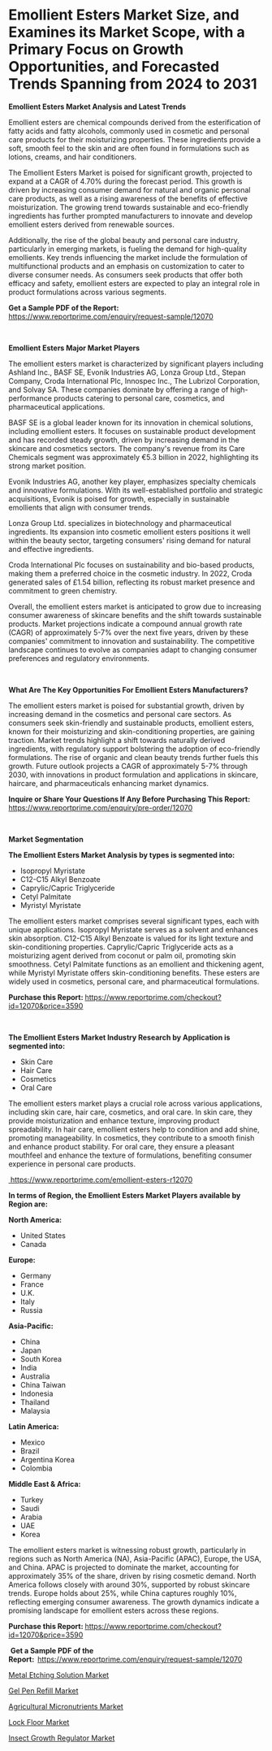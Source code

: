 <p><h1>Emollient Esters Market Size, and Examines its Market Scope, with a Primary Focus on Growth Opportunities, and Forecasted Trends Spanning from 2024 to 2031</h1></p><p><strong>Emollient Esters Market Analysis and Latest Trends</strong></p>
<p><p>Emollient esters are chemical compounds derived from the esterification of fatty acids and fatty alcohols, commonly used in cosmetic and personal care products for their moisturizing properties. These ingredients provide a soft, smooth feel to the skin and are often found in formulations such as lotions, creams, and hair conditioners.</p><p>The Emollient Esters Market is poised for significant growth, projected to expand at a CAGR of 4.70% during the forecast period. This growth is driven by increasing consumer demand for natural and organic personal care products, as well as a rising awareness of the benefits of effective moisturization. The growing trend towards sustainable and eco-friendly ingredients has further prompted manufacturers to innovate and develop emollient esters derived from renewable sources.</p><p>Additionally, the rise of the global beauty and personal care industry, particularly in emerging markets, is fueling the demand for high-quality emollients. Key trends influencing the market include the formulation of multifunctional products and an emphasis on customization to cater to diverse consumer needs. As consumers seek products that offer both efficacy and safety, emollient esters are expected to play an integral role in product formulations across various segments.</p></p>
<p><strong>Get a Sample PDF of the Report:&nbsp;</strong> <a href="https://www.reportprime.com/enquiry/request-sample/12070?utm_campaign=1110&utm_medium=2&utm_source=Github&utm_content=ia&utm_term=24122024&utm_id=emollient-esters">https://www.reportprime.com/enquiry/request-sample/12070</a></p>
<p>&nbsp;</p>
<p><strong>Emollient Esters Major Market Players</strong></p>
<p><p>The emollient esters market is characterized by significant players including Ashland Inc., BASF SE, Evonik Industries AG, Lonza Group Ltd., Stepan Company, Croda International Plc, Innospec Inc., The Lubrizol Corporation, and Solvay SA. These companies dominate by offering a range of high-performance products catering to personal care, cosmetics, and pharmaceutical applications.</p><p>BASF SE is a global leader known for its innovation in chemical solutions, including emollient esters. It focuses on sustainable product development and has recorded steady growth, driven by increasing demand in the skincare and cosmetics sectors. The company's revenue from its Care Chemicals segment was approximately €5.3 billion in 2022, highlighting its strong market position.</p><p>Evonik Industries AG, another key player, emphasizes specialty chemicals and innovative formulations. With its well-established portfolio and strategic acquisitions, Evonik is poised for growth, especially in sustainable emollients that align with consumer trends.</p><p>Lonza Group Ltd. specializes in biotechnology and pharmaceutical ingredients. Its expansion into cosmetic emollient esters positions it well within the beauty sector, targeting consumers' rising demand for natural and effective ingredients.</p><p>Croda International Plc focuses on sustainability and bio-based products, making them a preferred choice in the cosmetic industry. In 2022, Croda generated sales of £1.54 billion, reflecting its robust market presence and commitment to green chemistry.</p><p>Overall, the emollient esters market is anticipated to grow due to increasing consumer awareness of skincare benefits and the shift towards sustainable products. Market projections indicate a compound annual growth rate (CAGR) of approximately 5-7% over the next five years, driven by these companies' commitment to innovation and sustainability. The competitive landscape continues to evolve as companies adapt to changing consumer preferences and regulatory environments.</p></p>
<p>&nbsp;</p>
<p><strong>What Are The Key Opportunities For Emollient Esters Manufacturers?</strong></p>
<p><p>The emollient esters market is poised for substantial growth, driven by increasing demand in the cosmetics and personal care sectors. As consumers seek skin-friendly and sustainable products, emollient esters, known for their moisturizing and skin-conditioning properties, are gaining traction. Market trends highlight a shift towards naturally derived ingredients, with regulatory support bolstering the adoption of eco-friendly formulations. The rise of organic and clean beauty trends further fuels this growth. Future outlook projects a CAGR of approximately 5-7% through 2030, with innovations in product formulation and applications in skincare, haircare, and pharmaceuticals enhancing market dynamics.</p></p>
<p><strong>Inquire or Share Your Questions If Any Before Purchasing This Report:</strong> <a href="https://www.reportprime.com/enquiry/pre-order/12070?utm_campaign=1110&utm_medium=2&utm_source=Github&utm_content=ia&utm_term=24122024&utm_id=emollient-esters">https://www.reportprime.com/enquiry/pre-order/12070</a></p>
<p>&nbsp;</p>
<p><strong>Market Segmentation</strong></p>
<p><strong>The Emollient Esters Market Analysis by types is segmented into:</strong></p>
<p><ul><li>Isopropyl Myristate</li><li>C12-C15 Alkyl Benzoate</li><li>Caprylic/Capric Triglyceride</li><li>Cetyl Palmitate</li><li>Myristyl Myristate</li></ul></p>
<p><p>The emollient esters market comprises several significant types, each with unique applications. Isopropyl Myristate serves as a solvent and enhances skin absorption. C12-C15 Alkyl Benzoate is valued for its light texture and skin-conditioning properties. Caprylic/Capric Triglyceride acts as a moisturizing agent derived from coconut or palm oil, promoting skin smoothness. Cetyl Palmitate functions as an emollient and thickening agent, while Myristyl Myristate offers skin-conditioning benefits. These esters are widely used in cosmetics, personal care, and pharmaceutical formulations.</p></p>
<p><strong>Purchase this Report:&nbsp;</strong><a href="https://www.reportprime.com/checkout?id=12070&price=3590&utm_campaign=1110&utm_medium=2&utm_source=Github&utm_content=ia&utm_term=24122024&utm_id=emollient-esters">https://www.reportprime.com/checkout?id=12070&price=3590</a></p>
<p>&nbsp;</p>
<p><strong>The Emollient Esters Market Industry Research by Application is segmented into:</strong></p>
<p><ul><li>Skin Care</li><li>Hair Care</li><li>Cosmetics</li><li>Oral Care</li></ul></p>
<p><p>The emollient esters market plays a crucial role across various applications, including skin care, hair care, cosmetics, and oral care. In skin care, they provide moisturization and enhance texture, improving product spreadability. In hair care, emollient esters help to condition and add shine, promoting manageability. In cosmetics, they contribute to a smooth finish and enhance product stability. For oral care, they ensure a pleasant mouthfeel and enhance the texture of formulations, benefiting consumer experience in personal care products.</p></p>
<p><a href="https://www.reportprime.com/emollient-esters-r12070?utm_campaign=1110&utm_medium=2&utm_source=Github&utm_content=ia&utm_term=24122024&utm_id=emollient-esters">&nbsp;https://www.reportprime.com/emollient-esters-r12070</a></p>
<p><strong>In terms of Region, the Emollient Esters Market Players available by Region are:</strong></p>
<p>
    <p> <strong> North America: </strong>
        <ul>
            <li>United States</li>
            <li>Canada</li>
        </ul>
        </p> 
    <p> <strong> Europe: </strong>
        <ul>
            <li>Germany</li>
            <li>France</li>
            <li>U.K.</li>
            <li>Italy</li>
            <li>Russia</li>
        </ul>
        </p> 
    <p> <strong> Asia-Pacific: </strong>
        <ul>
            <li>China</li>
            <li>Japan</li>
            <li>South Korea</li>
            <li>India</li>
            <li>Australia</li>
            <li>China Taiwan</li>
            <li>Indonesia</li>
            <li>Thailand</li>
            <li>Malaysia</li>
        </ul>
        </p> 
    <p> <strong> Latin America: </strong>
        <ul>
            <li>Mexico</li>
            <li>Brazil</li>
            <li>Argentina Korea</li>
            <li>Colombia</li>
        </ul>
        </p> 
    <p> <strong> Middle East & Africa: </strong>
        <ul>
            <li>Turkey</li>
            <li>Saudi</li>
            <li>Arabia</li>
            <li>UAE</li>
            <li>Korea</li>
        </ul>
    </p>
    </p>
<p><p>The emollient esters market is witnessing robust growth, particularly in regions such as North America (NA), Asia-Pacific (APAC), Europe, the USA, and China. APAC is projected to dominate the market, accounting for approximately 35% of the share, driven by rising cosmetic demand. North America follows closely with around 30%, supported by robust skincare trends. Europe holds about 25%, while China captures roughly 10%, reflecting emerging consumer awareness. The growth dynamics indicate a promising landscape for emollient esters across these regions.</p></p>
<p><strong>Purchase this Report: </strong><a href="https://www.reportprime.com/checkout?id=12070&price=3590&utm_campaign=1110&utm_medium=2&utm_source=Github&utm_content=ia&utm_term=24122024&utm_id=emollient-esters">https://www.reportprime.com/checkout?id=12070&price=3590</a></p>
<p>&nbsp;<strong>Get a Sample PDF of the Report:&nbsp;&nbsp;</strong><a href="https://www.reportprime.com/enquiry/request-sample/12070?utm_campaign=1110&utm_medium=2&utm_source=Github&utm_content=ia&utm_term=24122024&utm_id=emollient-esters">https://www.reportprime.com/enquiry/request-sample/12070</a></p>
<p><strong></strong></p>
<p><p><a href="https://www.linkedin.com/pulse/metal-etching-solution-market-trend-analysis-suggests-significant-jjcjf?utm_campaign=1110&utm_medium=2&utm_source=Github&utm_content=ia&utm_term=24122024&utm_id=emollient-esters">Metal Etching Solution Market</a></p><p><a href="https://www.linkedin.com/pulse/gel-pen-refill-market-forecast-2024-2031-trends-insights-key-growth-utipc?utm_campaign=1110&utm_medium=2&utm_source=Github&utm_content=ia&utm_term=24122024&utm_id=emollient-esters">Gel Pen Refill Market</a></p><p><a href="https://github.com/organophelia8282/Market-Research-Report-List-1/blob/main/agricultural-micronutrients-market.md?utm_campaign=1110&utm_medium=2&utm_source=Github&utm_content=ia&utm_term=24122024&utm_id=emollient-esters">Agricultural Micronutrients Market</a></p><p><a href="https://www.linkedin.com/pulse/lock-floor-market-outlook-2024-2031-regional-growth-109-cagr-6jgac?utm_campaign=1110&utm_medium=2&utm_source=Github&utm_content=ia&utm_term=24122024&utm_id=emollient-esters">Lock Floor Market</a></p><p><a href="https://github.com/jamastodola515/Market-Research-Report-List-1/blob/main/insect-growth-regulator-market.md?utm_campaign=1110&utm_medium=2&utm_source=Github&utm_content=ia&utm_term=24122024&utm_id=emollient-esters">Insect Growth Regulator Market</a></p></p>